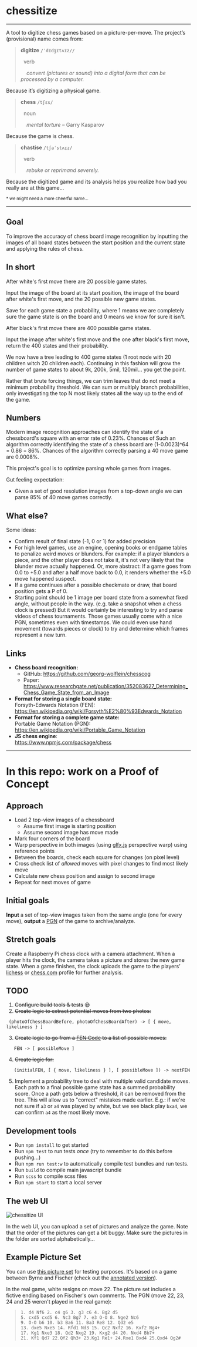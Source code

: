 # chessitize
---

A tool to digitize chess games based on a picture-per-move. The project’s (provisional) name comes from:

> **digitize** `/ˈdɪdʒɪtʌɪz//`
>
> &nbsp;&nbsp;verb
>
> &nbsp;&nbsp;&nbsp;&nbsp;*convert (pictures or sound) into a digital form that can be processed by a computer.*

Because it’s digitizing a physical game.

> **chess** `/tʃɛs/`
>
> &nbsp;&nbsp;noun
> 
> &nbsp;&nbsp;&nbsp;&nbsp;*mental torture* – Garry Kasparov

Because the game is chess.

> **chastise** `/tʃaˈstʌɪz/`
>
> &nbsp;&nbsp;verb
>
> &nbsp;&nbsp;&nbsp;&nbsp;*rebuke or reprimand severely.*

Because the digitized game and its analysis helps you realize how bad you really are at this game...

<sub>* we might need a more cheerful name...

---

## Goal
To improve the accuracy of chess board image recognition by inputting the images of all board states between the start position and the current state and applying the rules of chess.

## In short
After white's first move there are 20 possible game states. 

Input the image of the board at its start position, the image of the board after white's first move, and the 20 possible new game states.

Save for each game state a probability, where 1 means we are completely sure the game state is on the board and 0 means we know for sure it isn't.

After black's first move there are 400 possible game states.

Input the image after white's first move and the one after black's first move, return the 400 states and their probability.

We now have a tree leading to 400 game states (1 root node with 20 children witch 20 children each). Continuing in this fashion will grow the number of game states to about 9k, 200k, 5mil, 120mil... you get the point.

Rather that brute forcing things, we can trim leaves that do not meet a minimum probability threshold. We can sum or multiply branch probabilities, only investigating the top N most likely states all the way up to the end of the game.

## Numbers
Modern image recognition approaches can identify the state of a chessboard's square with an error rate of 0.23%. Chances of Such an algorithm correctly identifying the state of a chess board are (1-0.0023)^64 = 0.86 = 86%. Chances of the algorithm correctly parsing a 40 move game are 0.0008%.

This project's goal is to optimize parsing whole games from images.

Gut feeling expectation:
- Given a set of good resolution images from a top-down angle we can parse 85% of 40 move games correctly.

## What else?
Some ideas:
- Confirm result of final state (-1, 0 or 1) for added precision
- For high level games, use an engine, opening books or endgame tables to penalize weird moves or blunders. For example: if a player blunders a piece, and the other player does not take it, it's not very likely that the blunder move actually happened. Or, more abstract: If a game goes from 0.0 to +5.0 and after a half move back to 0.0, it renders whether the +5.0 move happened suspect.
- If a game continues after a possible checkmate or draw, that board position gets a P of 0.
- Starting point should be 1 image per board state from a somewhat fixed angle, without people in the way. (e.g. take a snapshot when a chess clock is pressed) But it would certainly be interesting to try and parse videos of chess tournaments. Those games usually come with a nice PGN, sometimes even with timestamps. We could even use hand movement (towards pieces or clock) to try and determine which frames represent a new turn.


## Links
- **Chess board recognition:**
	- GitHub: https://github.com/georg-wolflein/chesscog
	- Paper: https://www.researchgate.net/publication/352083627_Determining_Chess_Game_State_from_an_Image
- **Format for storing a single board state:**\
	Forsyth-Edwards Notation (FEN): https://en.wikipedia.org/wiki/Forsyth%E2%80%93Edwards_Notation
- **Format for storing a complete game state:**\
	Portable Game Notation (PGN): https://en.wikipedia.org/wiki/Portable_Game_Notation
- **JS chess engine**:\
	https://www.npmjs.com/package/chess
 
---
# In this repo: work on a Proof of Concept
 
## Approach

 - Load 2 top-view images of a chessboard
   - Assume first image is starting position
   - Assume second image has move made
 - Mark four corners of the board
 - Warp perspective in both images (using [glfx.js](http://evanw.github.io/glfx.js/) perspective warp) using reference points
 - Between the boards, check each square for changes (on pixel level)
 - Cross check list of *allowed* moves with pixel changes to find most likely move
 - Calculate new chess position and assign to second image
 - Repeat for next moves of game

## Initial goals

**Input** a set of top-view images taken from the same angle (one for every move), **output** a [PGN](https://en.wikipedia.org/wiki/Portable_Game_Notation) of the game to archive/analyze.

## Stretch goals

Create a Raspberry Pi chess clock with a camera attachment. When a player hits the clock, the camera takes a picture and stores the new game state. When a game finishes, the clock uploads the game to the players’ [lichess](https://lichess.org/) or [chess.com](https://www.chess.com) profile for further analysis.

## TODO

 1. ~~Configure build tools & tests~~ 😪
 2. ~~Create logic to extract potential moves from two photos:~~
 
```
 (photoOfChessBoardBefore, photoOfChessBoardAfter) -> [ { move, likeliness } ]
```
 3. ~~Create logic to go from a [FEN Code](https://en.wikipedia.org/wiki/Forsyth%E2%80%93Edwards_Notation) to a list of possible moves:~~

```
   FEN -> [ possibleMove ]
```

 4. ~~Create logic for:~~

``` 
   (initialFEN, [ { move, likeliness } ], [ possibleMove ]) -> nextFEN
```
 5. Implement a probability tree to deal with multiple valid candidate moves. Each path to a final possible game state has a summed probability score. Once a path gets below a threshold, it can be removed from the tree. This will allow us to "correct" mistakes made earlier. E.g.: if we're not sure if `a3` or `a4` was played by white, but we see black play `bxa4`, we can confirm `a4` as the most likely move.

## Development tools
 - Run `npm install` to get started
 - Run `npm test` to run tests *once* (try to remember to do this before pushing...)
 - Run `npm run test:w` to automatically compile test bundles and run tests.
 - Run `build` to compile main javascript bundle
 - Run `scss` to compile scss files
 - Run `npm start` to start a local server
 
## The web UI
![chessitize UI](https://github.com/SimonJaspers/chessitize/blob/master/ChessitizeUI.gif)

In the web UI, you can upload a set of pictures and analyze the game. Note that the order of the pictures can get a bit buggy. Make sure the pictures in the folder are sorted alphabetically...
 
## Example Picture Set
You can use [this picture set](https://drive.google.com/drive/folders/1mpYWX-ZhJFkkVNh0HMidfy0dE3Km0pcN) for testing purposes. It's based on a game between Byrne and Fischer (check out the [annotated version](http://www.chessgames.com/perl/chessgame?gid=1008419&wm=b023%3Fq%24q&kpage=18)).

In the real game, white resigns on move 22. The picture set includes a fictive ending based on Fischer's own comments. The PGN (move 22, 23, 24 and 25 weren't played in the real game):

> ```
> 1. d4 Nf6 2. c4 g6 3. g3 c6 4. Bg2 d5
> 5. cxd5 cxd5 6. Nc3 Bg7 7. e3 O-O 8. Nge2 Nc6
> 9. O-O b6 10. b3 Ba6 11. Ba3 Re8 12. Qd2 e5
> 13. dxe5 Nxe5 14. Rfd1 Nd3 15. Qc2 Nxf2 16. Kxf2 Ng4+
> 17. Kg1 Nxe3 18. Qd2 Nxg2 19. Kxg2 d4 20. Nxd4 Bb7+
> 21. Kf1 Qd7 22.Qf2 Qh3+ 23.Kg1 Re1+ 24.Rxe1 Bxd4 25.Qxd4 Qg2#
> ```
